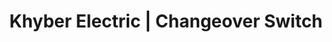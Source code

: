 ---
title: "Khyber Electric | Changeover Switch"
url: /karachi/khyber-electric-changeover-switch/
shop: electrical
---